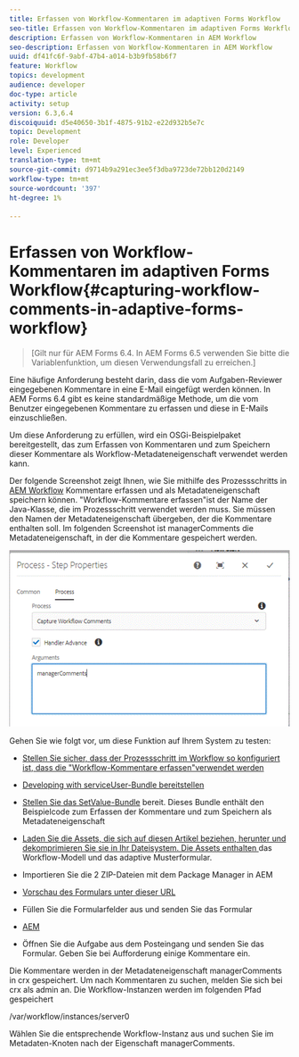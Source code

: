 ```yaml
---
title: Erfassen von Workflow-Kommentaren im adaptiven Forms Workflow
seo-title: Erfassen von Workflow-Kommentaren im adaptiven Forms Workflow
description: Erfassen von Workflow-Kommentaren in AEM Workflow
seo-description: Erfassen von Workflow-Kommentaren in AEM Workflow
uuid: df41fc6f-9abf-47b4-a014-b3b9fb58b6f7
feature: Workflow
topics: development
audience: developer
doc-type: article
activity: setup
version: 6.3,6.4
discoiquuid: d5e40650-3b1f-4875-91b2-e22d932b5e7c
topic: Development
role: Developer
level: Experienced
translation-type: tm+mt
source-git-commit: d9714b9a291ec3ee5f3dba9723de72bb120d2149
workflow-type: tm+mt
source-wordcount: '397'
ht-degree: 1%

---
```



# Erfassen von Workflow-Kommentaren im adaptiven Forms Workflow{#capturing-workflow-comments-in-adaptive-forms-workflow}

>[Gilt nur für AEM Forms 6.4. In AEM Forms 6.5 verwenden Sie bitte die Variablenfunktion, um diesen Verwendungsfall zu erreichen.]

Eine häufige Anforderung besteht darin, dass die vom Aufgaben-Reviewer eingegebenen Kommentare in eine E-Mail eingefügt werden können. In AEM Forms 6.4 gibt es keine standardmäßige Methode, um die vom Benutzer eingegebenen Kommentare zu erfassen und diese in E-Mails einzuschließen.

Um diese Anforderung zu erfüllen, wird ein OSGi-Beispielpaket bereitgestellt, das zum Erfassen von Kommentaren und zum Speichern dieser Kommentare als Workflow-Metadateneigenschaft verwendet werden kann.

Der folgende Screenshot zeigt Ihnen, wie Sie mithilfe des Prozessschritts in [AEM Workflow](http://localhost:4502/editor.html/conf/global/settings/workflow/models/CaptureComments.html) Kommentare erfassen und als Metadateneigenschaft speichern können. &quot;Workflow-Kommentare erfassen&quot;ist der Name der Java-Klasse, die im Prozessschritt verwendet werden muss. Sie müssen den Namen der Metadateneigenschaft übergeben, der die Kommentare enthalten soll. Im folgenden Screenshot ist managerComments die Metadateneigenschaft, in der die Kommentare gespeichert werden.

![workflows comments1](assets/workflowcomments1.gif)

Gehen Sie wie folgt vor, um diese Funktion auf Ihrem System zu testen:
* [Stellen Sie sicher, dass der Prozessschritt im Workflow so konfiguriert ist, dass die &quot;Workflow-Kommentare erfassen&quot;verwendet werden](http://localhost:4502/editor.html/conf/global/settings/workflow/models/CaptureComments.html)

* [Developing with serviceUser-Bundle bereitstellen](/help/forms/assets/common-osgi-bundles/DevelopingWithServiceUser.jar)

* [Stellen Sie das SetValue-Bundle](/help/forms/assets/common-osgi-bundles/SetValueApp.core-1.0-SNAPSHOT.jar) bereit. Dieses Bundle enthält den Beispielcode zum Erfassen der Kommentare und zum Speichern als Metadateneigenschaft

* [Laden Sie die Assets, die sich auf diesen Artikel beziehen, herunter und dekomprimieren Sie sie in Ihr Dateisystem. Die Assets enthalten ](assets/capturecomments.zip) das Workflow-Modell und das adaptive Musterformular.

* Importieren Sie die 2 ZIP-Dateien mit dem Package Manager in AEM

* [Vorschau des Formulars unter dieser URL](http://localhost:4502/content/dam/formsanddocuments/capturecomments/jcr:content?wcmmode=disabled)

* Füllen Sie die Formularfelder aus und senden Sie das Formular

* [AEM](http://localhost:4502/aem/inbox)

* Öffnen Sie die Aufgabe aus dem Posteingang und senden Sie das Formular. Geben Sie bei Aufforderung einige Kommentare ein.

Die Kommentare werden in der Metadateneigenschaft managerComments in crx gespeichert. Um nach Kommentaren zu suchen, melden Sie sich bei crx als admin an. Die Workflow-Instanzen werden im folgenden Pfad gespeichert

/var/workflow/instances/server0

Wählen Sie die entsprechende Workflow-Instanz aus und suchen Sie im Metadaten-Knoten nach der Eigenschaft managerComments.

